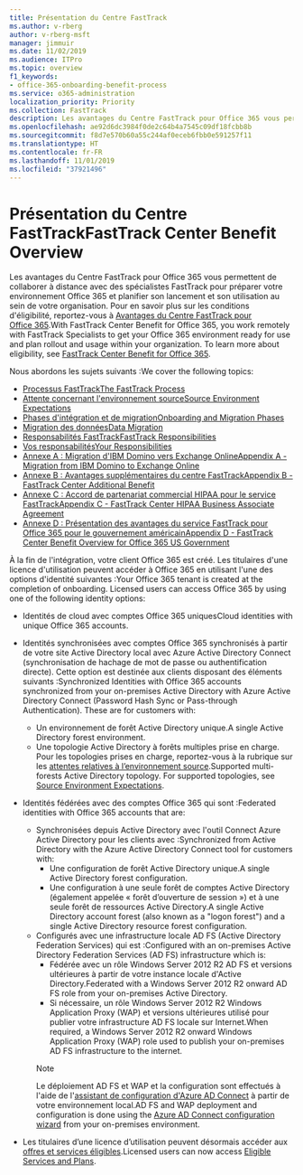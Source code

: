 ```yaml
---
title: Présentation du Centre FastTrack
ms.author: v-rberg
author: v-rberg-msft
manager: jimmuir
ms.date: 11/02/2019
ms.audience: ITPro
ms.topic: overview
f1_keywords:
- office-365-onboarding-benefit-process
ms.service: o365-administration
localization_priority: Priority
ms.collection: FastTrack
description: Les avantages du Centre FastTrack pour Office 365 vous permettent de collaborer à distance avec des spécialistes FastTrack pour préparer votre environnement Office 365 et planifier son lancement et son utilisation au sein de votre organisation. Pour en savoir plus sur les conditions d'éligibilité, reportez-vous à Avantages du Centre FastTrack pour Office 365.
ms.openlocfilehash: ae92d6dc3984f0de2c64b4a7545c09df18fcbb8b
ms.sourcegitcommit: f8d7e570b60a55c244af0eceb6fbb0e591257f11
ms.translationtype: HT
ms.contentlocale: fr-FR
ms.lasthandoff: 11/01/2019
ms.locfileid: "37921496"
---
```

# <a name="fasttrack-center-benefit-overview"></a><span data-ttu-id="f850b-104">Présentation du Centre FastTrack</span><span class="sxs-lookup"><span data-stu-id="f850b-104">FastTrack Center Benefit Overview</span></span>

<span data-ttu-id="f850b-p102">Les avantages du Centre FastTrack pour Office 365 vous permettent de collaborer à distance avec des spécialistes FastTrack pour préparer votre environnement Office 365 et planifier son lancement et son utilisation au sein de votre organisation. Pour en savoir plus sur les conditions d'éligibilité, reportez-vous à [Avantages du Centre FastTrack pour Office 365](O365-fasttrack-benefit-for-office-365.md).</span><span class="sxs-lookup"><span data-stu-id="f850b-p102">With FastTrack Center Benefit for Office 365, you work remotely with FastTrack Specialists to get your Office 365 environment ready for use and plan rollout and usage within your organization. To learn more about eligibility, see [FastTrack Center Benefit for Office 365](O365-fasttrack-benefit-for-office-365.md).</span></span>
  
<span data-ttu-id="f850b-107">Nous abordons les sujets suivants :</span><span class="sxs-lookup"><span data-stu-id="f850b-107">We cover the following topics:</span></span>
- [<span data-ttu-id="f850b-108">Processus FastTrack</span><span class="sxs-lookup"><span data-stu-id="f850b-108">The FastTrack Process</span></span>](O365-fasttrack-process.md) 
- [<span data-ttu-id="f850b-109">Attente concernant l'environnement source</span><span class="sxs-lookup"><span data-stu-id="f850b-109">Source Environment Expectations</span></span>](O365-source-environment-expectations.md)
- [<span data-ttu-id="f850b-110">Phases d'intégration et de migration</span><span class="sxs-lookup"><span data-stu-id="f850b-110">Onboarding and Migration Phases</span></span>](O365-onboarding-and-migration.md)
- [<span data-ttu-id="f850b-111">Migration des données</span><span class="sxs-lookup"><span data-stu-id="f850b-111">Data Migration</span></span>](O365-data-migration.md)
- [<span data-ttu-id="f850b-112">Responsabilités FastTrack</span><span class="sxs-lookup"><span data-stu-id="f850b-112">FastTrack Responsibilities</span></span>](O365-fasttrack-responsibilities.md)
- [<span data-ttu-id="f850b-113">Vos responsabilités</span><span class="sxs-lookup"><span data-stu-id="f850b-113">Your Responsibilities</span></span>](O365-your-responsibilities.md) 
- [<span data-ttu-id="f850b-114">Annexe A : Migration d'IBM Domino vers Exchange Online</span><span class="sxs-lookup"><span data-stu-id="f850b-114">Appendix A - Migration from IBM Domino to Exchange Online</span></span>](O365-from-ibm-domino-to-exchange-online.md)
- [<span data-ttu-id="f850b-115">Annexe B : Avantages supplémentaires du centre FastTrack</span><span class="sxs-lookup"><span data-stu-id="f850b-115">Appendix B - FastTrack Center Additional Benefit</span></span>](O365-fasttrack-additional-benefits.md)
- [<span data-ttu-id="f850b-116">Annexe C : Accord de partenariat commercial HIPAA pour le service FastTrack</span><span class="sxs-lookup"><span data-stu-id="f850b-116">Appendix C - FastTrack Center HIPAA Business Associate Agreement</span></span>](O365-hipaa-business-associate-agreement.md)
- [<span data-ttu-id="f850b-117">Annexe D : Présentation des avantages du service FastTrack pour Office 365 pour le gouvernement américain</span><span class="sxs-lookup"><span data-stu-id="f850b-117">Appendix D - FastTrack Center Benefit Overview for Office 365 US Government</span></span>](US-Gov-appendix-overview.md)
    
<span data-ttu-id="f850b-p103">À la fin de l'intégration, votre client Office 365 est créé. Les titulaires d'une licence d'utilisation peuvent accéder à Office 365 en utilisant l'une des options d'identité suivantes :</span><span class="sxs-lookup"><span data-stu-id="f850b-p103">Your Office 365 tenant is created at the completion of onboarding. Licensed users can access Office 365 by using one of the following identity options:</span></span>
- <span data-ttu-id="f850b-120">Identités de cloud avec comptes Office 365 uniques</span><span class="sxs-lookup"><span data-stu-id="f850b-120">Cloud identities with unique Office 365 accounts.</span></span>
- <span data-ttu-id="f850b-p104">Identités synchronisées avec comptes Office 365 synchronisés à partir de votre site Active Directory local avec Azure Active Directory Connect (synchronisation de hachage de mot de passe ou authentification directe). Cette option est destinée aux clients disposant des éléments suivants :</span><span class="sxs-lookup"><span data-stu-id="f850b-p104">Synchronized Identities with Office 365 accounts synchronized from your on-premises Active Directory with Azure Active Directory Connect (Password Hash Sync or Pass-through Authentication). These are for customers with:</span></span>
  - <span data-ttu-id="f850b-123">Un environnement de forêt Active Directory unique.</span><span class="sxs-lookup"><span data-stu-id="f850b-123">A single Active Directory forest environment.</span></span>
  - <span data-ttu-id="f850b-p105">Une topologie Active Directory à forêts multiples prise en charge. Pour les topologies prises en charge, reportez-vous à la rubrique sur les [attentes relatives à l’environnement source](O365-source-environment-expectations.md).</span><span class="sxs-lookup"><span data-stu-id="f850b-p105">Supported multi-forests Active Directory topology. For supported topologies, see [Source Environment Expectations](O365-source-environment-expectations.md).</span></span>
- <span data-ttu-id="f850b-126">Identités fédérées avec des comptes Office 365 qui sont :</span><span class="sxs-lookup"><span data-stu-id="f850b-126">Federated identities with Office 365 accounts that are:</span></span>
  - <span data-ttu-id="f850b-127">Synchronisées depuis Active Directory avec l'outil Connect Azure Active Directory pour les clients avec :</span><span class="sxs-lookup"><span data-stu-id="f850b-127">Synchronized from Active Directory with the Azure Active Directory Connect tool for customers with:</span></span>
      - <span data-ttu-id="f850b-128">Une configuration de forêt Active Directory unique.</span><span class="sxs-lookup"><span data-stu-id="f850b-128">A single Active Directory forest configuration.</span></span>
      - <span data-ttu-id="f850b-129">Une configuration à une seule forêt de comptes Active Directory (également appelée « forêt d’ouverture de session ») et à une seule forêt de ressources Active Directory.</span><span class="sxs-lookup"><span data-stu-id="f850b-129">A single Active Directory account forest (also known as a "logon forest") and a single Active Directory resource forest configuration.</span></span>
  - <span data-ttu-id="f850b-130">Configurés avec une infrastructure locale AD FS (Active Directory Federation Services) qui est :</span><span class="sxs-lookup"><span data-stu-id="f850b-130">Configured with an on-premises Active Directory Federation Services (AD FS) infrastructure which is:</span></span>
      - <span data-ttu-id="f850b-131">Fédérée avec un rôle Windows Server 2012 R2 AD FS et versions ultérieures à partir de votre instance locale d'Active Directory.</span><span class="sxs-lookup"><span data-stu-id="f850b-131">Federated with a Windows Server 2012 R2 onward AD FS role from your on-premises Active Directory.</span></span>
      - <span data-ttu-id="f850b-132">Si nécessaire, un rôle Windows Server 2012 R2 Windows Application Proxy (WAP) et versions ultérieures utilisé pour publier votre infrastructure AD FS locale sur Internet.</span><span class="sxs-lookup"><span data-stu-id="f850b-132">When required, a Windows Server 2012 R2 onward Windows Application Proxy (WAP) role used to publish your on-premises AD FS infrastructure to the internet.</span></span>
    > [!NOTE]
    > <span data-ttu-id="f850b-133">Le déploiement AD FS et WAP et la configuration sont effectués à l'aide de l'[assistant de configuration d'Azure AD Connect](https://go.microsoft.com/fwlink/?linkid=844794) à partir de votre environnement local.</span><span class="sxs-lookup"><span data-stu-id="f850b-133">AD FS and WAP deployment and configuration is done using the [Azure AD Connect configuration wizard](https://go.microsoft.com/fwlink/?linkid=844794) from your on-premises environment.</span></span> 
  
- <span data-ttu-id="f850b-134">Les titulaires d’une licence d’utilisation peuvent désormais accéder aux [offres et services éligibles](M365-eligible-services-and-plans.md).</span><span class="sxs-lookup"><span data-stu-id="f850b-134">Licensed users can now access [Eligible Services and Plans](M365-eligible-services-and-plans.md).</span></span>
    

 
